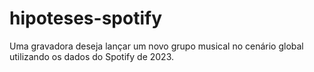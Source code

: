 # hipoteses-spotify
Uma gravadora deseja lançar um novo grupo musical  no cenário global utilizando os dados do Spotify de 2023.
